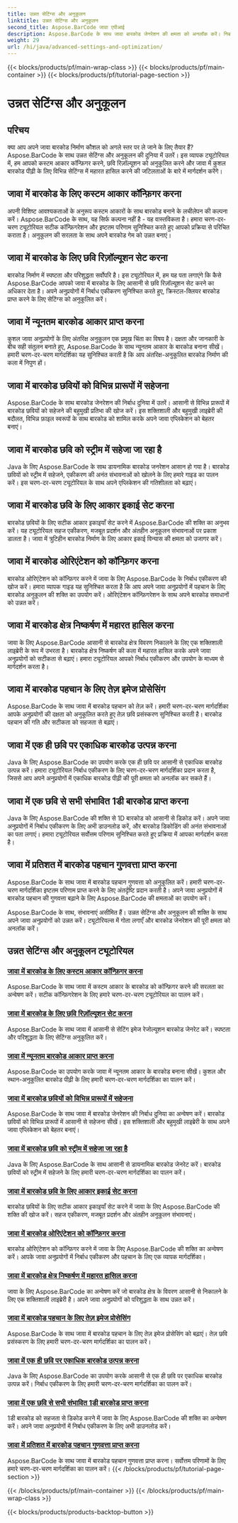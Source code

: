 ```yaml
---
title: उन्नत सेटिंग्स और अनुकूलन
linktitle: उन्नत सेटिंग्स और अनुकूलन
second_title: Aspose.BarCode जावा एपीआई
description: Aspose.BarCode के साथ जावा बारकोड जेनरेशन की क्षमता को अनलॉक करें। निर्बाध एकीकरण के लिए कस्टम आकार कॉन्फ़िगर करें, छवि रिज़ॉल्यूशन अनुकूलित करें और बारकोड सेटिंग्स मास्टर करें।
weight: 29
url: /hi/java/advanced-settings-and-optimization/
---
```


{{< blocks/products/pf/main-wrap-class >}}
{{< blocks/products/pf/main-container >}}
{{< blocks/products/pf/tutorial-page-section >}}

# उन्नत सेटिंग्स और अनुकूलन


## परिचय

क्या आप अपने जावा बारकोड निर्माण कौशल को अगले स्तर पर ले जाने के लिए तैयार हैं? Aspose.BarCode के साथ उन्नत सेटिंग्स और अनुकूलन की दुनिया में उतरें। इस व्यापक ट्यूटोरियल में, हम आपको कस्टम आकार कॉन्फ़िगर करने, छवि रिज़ॉल्यूशन को अनुकूलित करने और जावा में कुशल बारकोड पीढ़ी के लिए विभिन्न सेटिंग्स में महारत हासिल करने की जटिलताओं के बारे में मार्गदर्शन करेंगे।

## जावा में बारकोड के लिए कस्टम आकार कॉन्फ़िगर करना

अपनी विशिष्ट आवश्यकताओं के अनुरूप कस्टम आकारों के साथ बारकोड बनाने के लचीलेपन की कल्पना करें। Aspose.BarCode के साथ, यह सिर्फ कल्पना नहीं है - यह वास्तविकता है। हमारा चरण-दर-चरण ट्यूटोरियल सटीक कॉन्फ़िगरेशन और इष्टतम परिणाम सुनिश्चित करते हुए आपको प्रक्रिया से परिचित कराता है। अनुकूलन की सरलता के साथ अपने बारकोड गेम को उन्नत बनाएं।

## जावा में बारकोड के लिए छवि रिज़ॉल्यूशन सेट करना

बारकोड निर्माण में स्पष्टता और परिशुद्धता सर्वोपरि है। इस ट्यूटोरियल में, हम यह पता लगाएंगे कि कैसे Aspose.BarCode आपको जावा में बारकोड के लिए आसानी से छवि रिज़ॉल्यूशन सेट करने का अधिकार देता है। अपने अनुप्रयोगों में निर्बाध एकीकरण सुनिश्चित करते हुए, क्रिस्टल-क्लियर बारकोड प्राप्त करने के लिए सेटिंग्स को अनुकूलित करें।

## जावा में न्यूनतम बारकोड आकार प्राप्त करना

कुशल जावा अनुप्रयोगों के लिए अंतरिक्ष अनुकूलन एक प्रमुख चिंता का विषय है। दक्षता और जानकारी के बीच सही संतुलन बनाते हुए, Aspose.BarCode के साथ न्यूनतम आकार के बारकोड बनाना सीखें। हमारी चरण-दर-चरण मार्गदर्शिका यह सुनिश्चित करती है कि आप अंतरिक्ष-अनुकूलित बारकोड निर्माण की कला में निपुण हों।

## जावा में बारकोड छवियों को विभिन्न प्रारूपों में सहेजना

Aspose.BarCode के साथ बारकोड जेनरेशन की निर्बाध दुनिया में उतरें। आसानी से विभिन्न प्रारूपों में बारकोड छवियों को सहेजने की बहुमुखी प्रतिभा की खोज करें। इस शक्तिशाली और बहुमुखी लाइब्रेरी की बदौलत, विभिन्न फ़ाइल स्वरूपों के साथ बारकोड को शामिल करके अपने जावा एप्लिकेशन को बेहतर बनाएं।

## जावा में बारकोड छवि को स्ट्रीम में सहेजा जा रहा है

Java के लिए Aspose.BarCode के साथ डायनामिक बारकोड जनरेशन आसान हो गया है। बारकोड छवियों को स्ट्रीम में सहेजने, एकीकरण की अनंत संभावनाओं को खोलने के लिए हमारे गाइड का पालन करें। इस चरण-दर-चरण ट्यूटोरियल के साथ अपने एप्लिकेशन की गतिशीलता को बढ़ाएं।

## जावा में बारकोड छवि के लिए आकार इकाई सेट करना

बारकोड छवियों के लिए सटीक आकार इकाइयाँ सेट करने में Aspose.BarCode की शक्ति का अनुभव करें। यह ट्यूटोरियल सहज एकीकरण, मजबूत प्रदर्शन और अंतहीन अनुकूलन संभावनाओं पर प्रकाश डालता है। जावा में त्रुटिहीन बारकोड निर्माण के लिए आकार इकाई विन्यास की क्षमता को उजागर करें।

## जावा में बारकोड ओरिएंटेशन को कॉन्फ़िगर करना

बारकोड ओरिएंटेशन को कॉन्फ़िगर करने में जावा के लिए Aspose.BarCode के निर्बाध एकीकरण की खोज करें। हमारा व्यापक गाइड यह सुनिश्चित करता है कि आप अपने जावा अनुप्रयोगों में पहचान के लिए बारकोड अनुकूलन की शक्ति का उपयोग करें। ओरिएंटेशन कॉन्फ़िगरेशन के साथ अपने बारकोड समाधानों को उन्नत करें।

## जावा में बारकोड क्षेत्र निष्कर्षण में महारत हासिल करना

जावा के लिए Aspose.BarCode आसानी से बारकोड क्षेत्र विवरण निकालने के लिए एक शक्तिशाली लाइब्रेरी के रूप में उभरता है। बारकोड क्षेत्र निष्कर्षण की कला में महारत हासिल करके अपने जावा अनुप्रयोगों को सटीकता से बढ़ाएं। हमारा ट्यूटोरियल आपको निर्बाध एकीकरण और उपयोग के माध्यम से मार्गदर्शन करता है।

## जावा में बारकोड पहचान के लिए तेज़ इमेज प्रोसेसिंग

Aspose.BarCode के साथ जावा में बारकोड पहचान को तेज़ करें। हमारी चरण-दर-चरण मार्गदर्शिका आपके अनुप्रयोगों की दक्षता को अनुकूलित करते हुए तेज़ छवि प्रसंस्करण सुनिश्चित करती है। बारकोड पहचान की गति और सटीकता को सहजता से बढ़ाएं।

## जावा में एक ही छवि पर एकाधिक बारकोड उत्पन्न करना

Java के लिए Aspose.BarCode का उपयोग करके एक ही छवि पर आसानी से एकाधिक बारकोड उत्पन्न करें। हमारा ट्यूटोरियल निर्बाध एकीकरण के लिए चरण-दर-चरण मार्गदर्शिका प्रदान करता है, जिससे आप अपने अनुप्रयोगों में एकाधिक बारकोड पीढ़ी की पूरी क्षमता को अनलॉक कर सकते हैं।

## जावा में एक छवि से सभी संभावित 1डी बारकोड प्राप्त करना

Java के लिए Aspose.BarCode की शक्ति से 1D बारकोड को आसानी से डिकोड करें। अपने जावा अनुप्रयोगों में निर्बाध एकीकरण के लिए अभी डाउनलोड करें, और बारकोड डिकोडिंग की अनंत संभावनाओं का पता लगाएं। हमारा ट्यूटोरियल सर्वोत्तम परिणाम सुनिश्चित करते हुए प्रक्रिया में आपका मार्गदर्शन करता है।

## जावा में प्रतिशत में बारकोड पहचान गुणवत्ता प्राप्त करना

Aspose.BarCode के साथ जावा में बारकोड पहचान गुणवत्ता को अनुकूलित करें। हमारी चरण-दर-चरण मार्गदर्शिका इष्टतम परिणाम प्राप्त करने के लिए अंतर्दृष्टि प्रदान करती है। अपने जावा अनुप्रयोगों में बारकोड पहचान की गुणवत्ता बढ़ाने के लिए Aspose.BarCode की क्षमताओं का उपयोग करें।

Aspose.BarCode के साथ, संभावनाएं असीमित हैं। उन्नत सेटिंग्स और अनुकूलन की शक्ति के साथ अपने जावा अनुप्रयोगों को उन्नत करें। ट्यूटोरियल्स में गोता लगाएँ और बारकोड जेनरेशन की पूरी क्षमता को अनलॉक करें।
## उन्नत सेटिंग्स और अनुकूलन ट्यूटोरियल
### [जावा में बारकोड के लिए कस्टम आकार कॉन्फ़िगर करना](./configuring-custom-size-barcode/)
Aspose.BarCode के साथ जावा में कस्टम आकार के बारकोड को कॉन्फ़िगर करने की सरलता का अन्वेषण करें। सटीक कॉन्फ़िगरेशन के लिए हमारे चरण-दर-चरण ट्यूटोरियल का पालन करें।
### [जावा में बारकोड के लिए छवि रिज़ॉल्यूशन सेट करना](./setting-image-resolution-barcode/)
Aspose.BarCode के साथ जावा में आसानी से सेटिंग इमेज रेजोल्यूशन बारकोड जेनरेट करें। स्पष्टता और परिशुद्धता के लिए सेटिंग्स अनुकूलित करें।
### [जावा में न्यूनतम बारकोड आकार प्राप्त करना](./getting-minimum-barcode-size/)
Aspose.BarCode का उपयोग करके जावा में न्यूनतम आकार के बारकोड बनाना सीखें। कुशल और स्थान-अनुकूलित बारकोड पीढ़ी के लिए हमारी चरण-दर-चरण मार्गदर्शिका का पालन करें।
### [जावा में बारकोड छवियों को विभिन्न प्रारूपों में सहेजना](./saving-barcode-images-different-formats/)
Aspose.BarCode के साथ जावा में बारकोड जेनरेशन की निर्बाध दुनिया का अन्वेषण करें। बारकोड छवियों को विभिन्न प्रारूपों में आसानी से सहेजना सीखें। इस शक्तिशाली और बहुमुखी लाइब्रेरी के साथ अपने जावा एप्लिकेशन को बेहतर बनाएं।
### [जावा में बारकोड छवि को स्ट्रीम में सहेजा जा रहा है](./saving-barcode-image-streams/)
Java के लिए Aspose.BarCode के साथ आसानी से डायनामिक बारकोड जेनरेट करें। बारकोड छवियों को स्ट्रीम में सहेजने के लिए हमारी चरण-दर-चरण मार्गदर्शिका का पालन करें।
### [जावा में बारकोड छवि के लिए आकार इकाई सेट करना](./setting-size-unit-barcode-image/)
बारकोड छवियों के लिए सटीक आकार इकाइयाँ सेट करने में जावा के लिए Aspose.BarCode की शक्ति की खोज करें। सहज एकीकरण, मजबूत प्रदर्शन और अंतहीन अनुकूलन संभावनाएं।
### [जावा में बारकोड ओरिएंटेशन को कॉन्फ़िगर करना](./configuring-barcode-orientation/)
बारकोड ओरिएंटेशन को कॉन्फ़िगर करने में जावा के लिए Aspose.BarCode की शक्ति का अन्वेषण करें। आपके जावा अनुप्रयोगों में निर्बाध एकीकरण और पहचान के लिए एक व्यापक मार्गदर्शिका।
### [जावा में बारकोड क्षेत्र निष्कर्षण में महारत हासिल करना](./extracting-barcode-region-information/)
जावा के लिए Aspose.BarCode का अन्वेषण करें जो बारकोड क्षेत्र के विवरण आसानी से निकालने के लिए एक शक्तिशाली लाइब्रेरी है। अपने जावा अनुप्रयोगों को परिशुद्धता के साथ उन्नत करें।
### [जावा में बारकोड पहचान के लिए तेज़ इमेज प्रोसेसिंग](./faster-image-processing-barcode-recognition/)
Aspose.BarCode के साथ जावा में बारकोड पहचान के लिए तेज़ इमेज प्रोसेसिंग को बढ़ाएं। तेज़ छवि प्रसंस्करण के लिए हमारी चरण-दर-चरण मार्गदर्शिका का पालन करें।
### [जावा में एक ही छवि पर एकाधिक बारकोड उत्पन्न करना](./generating-multiple-barcodes-single-image/)
Java के लिए Aspose.BarCode का उपयोग करके आसानी से एक ही छवि पर एकाधिक बारकोड उत्पन्न करें। निर्बाध एकीकरण के लिए हमारी चरण-दर-चरण मार्गदर्शिका का पालन करें।
### [जावा में एक छवि से सभी संभावित 1डी बारकोड प्राप्त करना](./getting-all-possible-1d-barcodes-image/)
1डी बारकोड को सहजता से डिकोड करने में जावा के लिए Aspose.BarCode की शक्ति का अन्वेषण करें। अपने जावा अनुप्रयोगों में निर्बाध एकीकरण के लिए अभी डाउनलोड करें।
### [जावा में प्रतिशत में बारकोड पहचान गुणवत्ता प्राप्त करना](./getting-barcode-recognition-quality-percent/)
Aspose.BarCode के साथ जावा में बारकोड पहचान गुणवत्ता प्राप्त करना। सर्वोत्तम परिणामों के लिए हमारे चरण-दर-चरण मार्गदर्शिका का पालन करें।
{{< /blocks/products/pf/tutorial-page-section >}}

{{< /blocks/products/pf/main-container >}}
{{< /blocks/products/pf/main-wrap-class >}}

{{< blocks/products/products-backtop-button >}}
